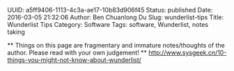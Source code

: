 UUID: a5ff9406-1113-4c3a-ae17-10b83d906f45
Status: published
Date: 2016-03-05 21:32:06
Author: Ben Chuanlong Du
Slug: wunderlist-tips
Title: Wunderlist Tips
Category: Software
Tags: software, Wunderlist, notes taking

**
Things on this page are
fragmentary and immature notes/thoughts of the author.
Please read with your own judgement!
**
http://www.sysgeek.cn/10-things-you-might-not-know-about-wunderlist/
